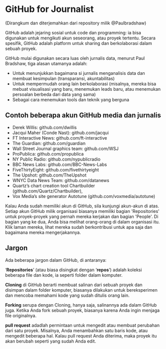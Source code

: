# GitHub for Journalist
(Dirangkum dan diterjemahkan dari repository milik @Paulbradshaw)

GitHub adalah jejaring sosial untuk code dan programming: ia bisa digunakan untuk mengikuti akun seseorang, atau proyek tertentu. Secara spesifik, GitHub adalah platform untuk sharing dan berkolaborasi dalam sebuah proyek. 

GitHub mulai digunakan secara luas oleh jurnalis data, menurut Paul Bradshaw, tiga alasan utamanya adalah:

* Untuk menunjukkan bagaimana si jurnalis menganalisis data dan membuat kesimpulan (transparansi, akuntabilitas)
* Untuk mempermudah orang lain berkolaborasi (misalnya, mereka bisa mebuat visualisasi yang baru, menemukan leads baru, atau menemukan persoalan berbeda dari data yang sama)
* Sebagai cara menemukan tools dan teknik yang berguna

## Contoh beberapa akun GitHub media dan jurnalis

* Derek Willis: github.com/dwillis
* Jacqui Maher (Conde Nast): github.com/jacqui
* FT Interactive News: github.com/ft-interactive
* The Guardian: github.com/guardian
* Wall Street Journal graphics team: github.com/WSJ
* ProPublica: github.com/propublica
* NY Public Radio: github.com/nypublicradio
* BBC News Labs: github.com/BBC-News-Labs
* FiveThirtyEight: github.com/fivethirtyeight
* The Upshot: github.com/TheUpshot
* WNYC Data News Team: github.com/datanews
* Quartz’s chart creation tool Chartbuilder (github.com/Quartz/Chartbuilder), 
* Vox Media’s site generator Autotune (github.com/voxmedia/autotune) 

Kalau Anda sudah memiliki akun di GitHub, sila kunjungi akun-akun di atas. Setiap akun GitHub milik organisasi biasanya memiliki bagian 'Repositories' untuk proyek-proyek yang pernah mereka kerjakan dan bagian 'People'. Di bagian yang ke dua, Anda bisa melihat orang-orang di dalam organisasi itu. Klik laman mereka, lihat mereka sudah berkontribusi untuk apa saja dan bagaimana mereka mengerjakannya. 

## Jargon

Ada beberapa jargon dalam GitHub, di antaranya: 

‘**Repositories**’ (atau biasa disingkat dengan ‘**repos**’) adalah koleksi beberapa file dan kode, ia seperti folder dalam komputer. 

**Cloning** di GitHub berarti membuat salinan dari sebuah proyek dan disimpan dalam folder komputer, biasanya dilakukan untuk bereksperimen dan mencoba memahami kode yang sudah ditulis orang lain. 

**Forking** serupa dengan Cloning, hanya saja, salinannya ada dalam GitHub juga. Ketika Anda fork sebuah proyek, biasanya karena Anda ingin menjaga file originalnya. 

**pull request** adadlah permintaan untuk mengedit atau membuat perubahan dari satu proyek.  Misalnya, Anda menambahkan satu baris kode, atau mengedit beberapa hal. Kalau pull request Anda diterima, maka proyek itu akan berubah seperti yang sudah Anda edit. 



